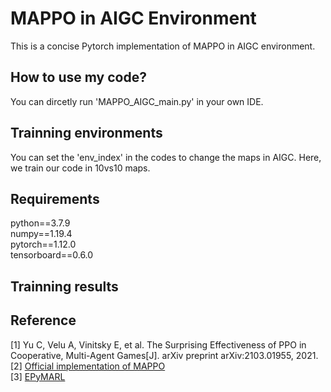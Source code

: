 # MAPPO in AIGC Environment
This is a concise Pytorch implementation of MAPPO in AIGC environment.<br />


## How to use my code?
You can dircetly run 'MAPPO_AIGC_main.py' in your own IDE.<br />

## Trainning environments
You can set the 'env_index' in the codes to change the maps in AIGC. Here, we train our code in 10vs10 maps.<br />

## Requirements
python==3.7.9<br />
numpy==1.19.4<br />
pytorch==1.12.0<br />
tensorboard==0.6.0<br />

## Trainning results


## Reference
[1] Yu C, Velu A, Vinitsky E, et al. The Surprising Effectiveness of PPO in Cooperative, Multi-Agent Games[J]. arXiv preprint arXiv:2103.01955, 2021.<br />
[2] [Official implementation of MAPPO](https://github.com/marlbenchmark/on-policy)<br />
[3] [EPyMARL](https://github.com/uoe-agents/epymarl)
